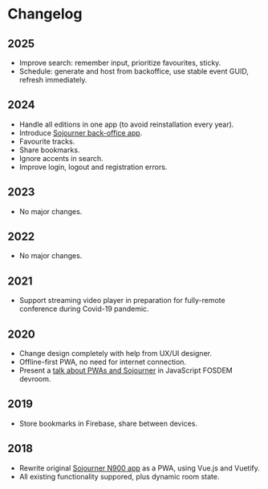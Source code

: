 # Changelog

## 2025

- Improve search: remember input, prioritize favourites, sticky.
- Schedule: generate and host from backoffice, use stable event GUID, refresh immediately.

## 2024

- Handle all editions in one app (to avoid reinstallation every year).
- Introduce [Sojourner back-office app](https://bo.sojourner.rocks).
- Favourite tracks.
- Share bookmarks.
- Ignore accents in search.
- Improve login, logout and registration errors.

## 2023

- No major changes.

## 2022

- No major changes.

## 2021

- Support streaming video player in preparation for fully-remote conference during Covid-19 pandemic.

## 2020

- Change design completely with help from UX/UI designer.
- Offline-first PWA, no need for internet connection.
- Present a [talk about PWAs and Sojourner](https://fosdem.sojourner.rocks/2020/event/10109) in JavaScript FOSDEM devroom.

## 2019

- Store bookmarks in Firebase, share between devices.

## 2018

- Rewrite original [Sojourner N900 app](https://github.com/loomchild/sojourner) as a PWA, using Vue.js and Vuetify.
- All existing functionality suppored, plus dynamic room state.
